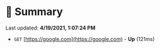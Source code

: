 # 📖 Summary
Last updated: **4/19/2021, 1:07:24 PM**

- `GET` [https://google.com](https://google.com) - **Up** (121ms)

